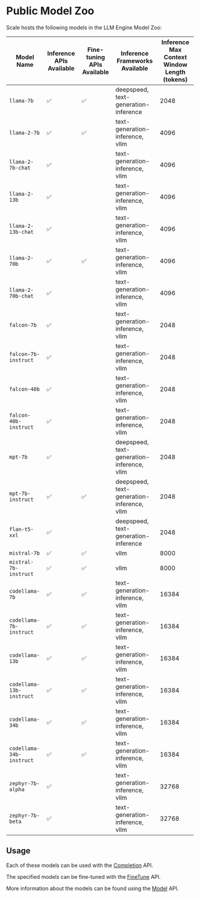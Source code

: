 # Public Model Zoo

Scale hosts the following models in the LLM Engine Model Zoo:

| Model Name            | Inference APIs Available | Fine-tuning APIs Available | Inference Frameworks Available | Inference Max Context Window Length (tokens) |
| --------------------- | ------------------------ | -------------------------- | ------------------------------ | ------------------------------ |
| `llama-7b`            | ✅                       | ✅                         | deepspeed, text-generation-inference | 2048 |
| `llama-2-7b`          | ✅                       | ✅                         | text-generation-inference, vllm | 4096|
| `llama-2-7b-chat`     | ✅                       |                            | text-generation-inference, vllm | 4096|
| `llama-2-13b`         | ✅                       |                            | text-generation-inference, vllm | 4096|
| `llama-2-13b-chat`    | ✅                       |                            | text-generation-inference, vllm | 4096|
| `llama-2-70b`         | ✅                       | ✅                         | text-generation-inference, vllm | 4096|
| `llama-2-70b-chat`    | ✅                       |                            | text-generation-inference, vllm | 4096|
| `falcon-7b`           | ✅                       |                            | text-generation-inference, vllm | 2048 |
| `falcon-7b-instruct`  | ✅                       |                            | text-generation-inference, vllm |  2048 |
| `falcon-40b`          | ✅                       |                            | text-generation-inference, vllm | 2048 |
| `falcon-40b-instruct` | ✅                       |                            | text-generation-inference, vllm | 2048 |
| `mpt-7b`              | ✅                       |                            | deepspeed, text-generation-inference, vllm | 2048 |
| `mpt-7b-instruct`     | ✅                       | ✅                         | deepspeed, text-generation-inference, vllm | 2048 |
| `flan-t5-xxl`         | ✅                       |                            | deepspeed, text-generation-inference | 2048 |
| `mistral-7b`         | ✅                       |   ✅                         | vllm | 8000 |
| `mistral-7b-instruct`         | ✅                       |    ✅                        | vllm | 8000 |
| `codellama-7b`         | ✅                       | ✅                           | text-generation-inference, vllm | 16384 |
| `codellama-7b-instruct`         | ✅                       | ✅                           | text-generation-inference, vllm | 16384 |
| `codellama-13b`         | ✅                       |  ✅                          | text-generation-inference, vllm | 16384 |
| `codellama-13b-instruct`         | ✅                       | ✅                           | text-generation-inference, vllm | 16384 |
| `codellama-34b`         | ✅                       | ✅                           | text-generation-inference, vllm | 16384 |
| `codellama-34b-instruct`         | ✅                       | ✅                           | text-generation-inference, vllm | 16384 |
| `zephyr-7b-alpha`         | ✅                       |                            | text-generation-inference, vllm | 32768 |
| `zephyr-7b-beta`         | ✅                       |                            | text-generation-inference, vllm | 32768 |

## Usage

Each of these models can be used with the
[Completion](../api/python_client/#llmengine.Completion) API.

The specified models can be fine-tuned with the
[FineTune](../api/python_client/#llmengine.FineTune) API.

More information about the models can be found using the
[Model](../api/python_client/#llmengine.Model) API.
